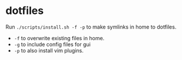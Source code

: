 # dotfiles

Run `./scripts/install.sh -f -p` to make symlinks in home to dotfiles.

- `-f` to overwrite existing files in home.
- `-g` to include config files for gui
- `-p` to also install vim plugins.
